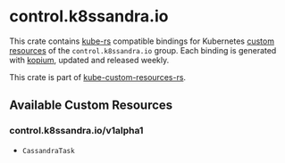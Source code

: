 <!--
SPDX-FileCopyrightText: The kube-custom-resources-rs Authors
SPDX-License-Identifier: 0BSD
 -->

# control.k8ssandra.io

This crate contains [kube-rs](https://kube.rs/) compatible bindings for Kubernetes [custom resources](https://kubernetes.io/docs/tasks/extend-kubernetes/custom-resources/custom-resource-definitions/) of the `control.k8ssandra.io` group. Each binding is generated with [kopium](https://github.com/kube-rs/kopium), updated and released weekly.

This crate is part of [kube-custom-resources-rs](https://github.com/metio/kube-custom-resources-rs).

## Available Custom Resources

### control.k8ssandra.io/v1alpha1
- `CassandraTask`
